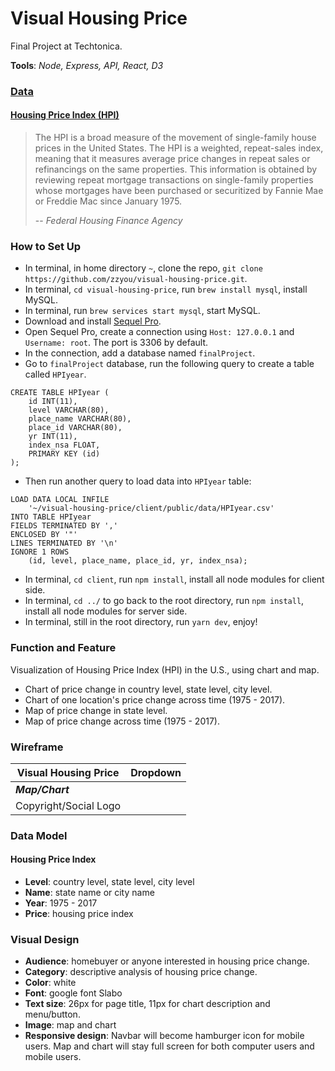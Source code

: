 # Visual Housing Price
Final Project at Techtonica.  


**Tools**: _Node, Express, API, React, D3_


### [Data](https://catalog.data.gov/dataset/fhfa-house-price-indexes-hpis)
#### [Housing Price Index (HPI)](https://www.fhfa.gov/KeyTopics/pages/house-price-index.aspx)
> The HPI is a broad measure of the movement of single-family house prices in the United States. The HPI is a weighted, repeat-sales index, meaning that it measures average price changes in repeat sales or refinancings on the same properties.  This information is obtained by reviewing repeat mortgage transactions on single-family properties whose mortgages have been purchased or securitized by Fannie Mae or Freddie Mac since January 1975.  
>  
> -- *Federal Housing Finance Agency*


### How to Set Up
* In terminal, in home directory `~`, clone the repo, `git clone https://github.com/zzyou/visual-housing-price.git`.
* In terminal, `cd visual-housing-price`, run `brew install mysql`, install MySQL.
* In terminal, run `brew services start mysql`, start MySQL.
* Download and install [Sequel Pro](http://www.sequelpro.com/).
* Open Sequel Pro, create a connection using `Host: 127.0.0.1` and `Username: root`. The port is 3306 by default.
* In the connection, add a database named `finalProject`.
* Go to `finalProject` database, run the following query to create a table called `HPIyear`.
```
CREATE TABLE HPIyear (
    id INT(11), 
    level VARCHAR(80), 
    place_name VARCHAR(80), 
    place_id VARCHAR(80), 
    yr INT(11), 
    index_nsa FLOAT,
    PRIMARY KEY (id)
);
```
* Then run another query to load data into `HPIyear` table:
```
LOAD DATA LOCAL INFILE
    '~/visual-housing-price/client/public/data/HPIyear.csv'
INTO TABLE HPIyear
FIELDS TERMINATED BY ','
ENCLOSED BY '"'
LINES TERMINATED BY '\n'
IGNORE 1 ROWS
    (id, level, place_name, place_id, yr, index_nsa);
```
* In terminal, `cd client`, run `npm install`, install all node modules for client side.
* In terminal, `cd ../` to go back to the root directory, run `npm install`, install all node modules for server side.
* In terminal, still in the root directory, run `yarn dev`, enjoy!


### Function and Feature
Visualization of Housing Price Index (HPI) in the U.S., using chart and map.
* Chart of price change in country level, state level, city level.
* Chart of one location's price change across time (1975 - 2017).
* Map of price change in state level.
* Map of price change across time (1975 - 2017).


### Wireframe
|Visual Housing Price|Dropdown|  
|---|---|  
|**_Map/Chart_**|  
|Copyright/Social Logo|


### Data Model
#### Housing Price Index
* **Level**: country level, state level, city level
* **Name**: state name or city name
* **Year**: 1975 - 2017
* **Price**: housing price index


### Visual Design
* **Audience**: homebuyer or anyone interested in housing price change.
* **Category**: descriptive analysis of housing price change.
* **Color**: white
* **Font**: google font Slabo
* **Text size**: 26px for page title, 11px for chart description and menu/button.
* **Image**: map and chart
* **Responsive design**: Navbar will become hamburger icon for mobile users. Map and chart will stay full screen for both computer users and mobile users.
